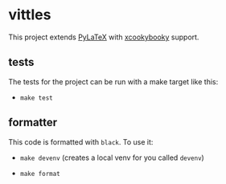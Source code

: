 # vittles

This project extends [PyLaTeX](https://github.com/JelteF/PyLaTeX) with [xcookybooky](https://github.com/SvenHarder/xcookybooky) support.

## tests

The tests for the project can be run with a make target like this:

- `make test`

## formatter

This code is formatted with `black`. To use it:

- `make devenv` (creates a local venv for you called `devenv`)

- `make format`
 
